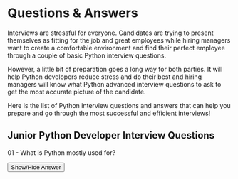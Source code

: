 # Questions & Answers

Interviews are stressful for everyone. Candidates are trying to present themselves as fitting for the job and great employees while hiring managers want to create a comfortable environment and find their perfect employee through a couple of basic Python interview questions.

However, a little bit of preparation goes a long way for both parties. It will help Python developers reduce stress and do their best and hiring managers will know what Python advanced interview questions to ask to get the most accurate picture of the candidate.

Here is the list of Python interview questions and answers that can help you prepare and go through the most successful and efficient interviews!

## Junior Python Developer Interview Questions

01 - What is Python mostly used for?

<button onclick="toggleAnswer()">Show/Hide Answer</button>
<div id="answer" style="display: none;">
  <!-- Your answer content here -->
  This is the answer that will be shown or hidden.
</div>

<script>
  function toggleAnswer() {
    var answer = document.getElementById("answer");
    if (answer.style.display === "none") {
      answer.style.display = "block";
    } else {
      answer.style.display = "none";
    }
  }
</script>
